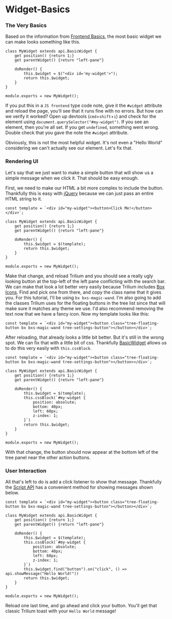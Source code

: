 # Widget-Basics
### The Very Basics

Based on the information from [Frontend Basics](Frontend-Basics.md), the most basic widget we can make looks something like this.

```text-plain
class MyWidget extends api.BasicWidget {
    get position() {return 1;}
    get parentWidget() {return "left-pane"}
    
    doRender() {
        this.$widget = $("<div id='my-widget'>");
        return this.$widget;
    }
}

module.exports = new MyWidget();
```

If you put this in a `JS frontend` type code note, give it the `#widget` attribute and reload the page, you'll see that it runs fine with no errors. But how can we verify it worked? Open up devtools (`cmd`+`shift`+`i`) and check for the element using `document.querySelector("#my-widget")`. If you see an element, then you're all set. If you get `undefined`, something went wrong. Double check that you gave the note the `#widget` attribute.

Obviously, this is not the most helpful widget. It's not even a "Hello World" considering we can't actually see our element. Let's fix that.

### Rendering UI

Let's say that we just want to make a simple button that will show us a simple message when we click it. That should be easy enough.

First, we need to make our HTML a bit more complex to include the button. Thankfully this is easy with [jQuery](https://jquery.com/) because we can just pass an entire HTML string to it.

```text-plain
const template = `<div id="my-widget"><button>Click Me!</button></div>`;

class MyWidget extends api.BasicWidget {
    get position() {return 1;}
    get parentWidget() {return "left-pane"}
    
    doRender() {
        this.$widget = $(template);
        return this.$widget;
    }
}

module.exports = new MyWidget();
```

Make that change, and reload Trilium and you should see a really ugly looking button at the top-left of the left pane conflicting with the search bar. We can make that look a lot better very easily because Trilium includes [Box Icons](https://boxicons.com). Find and pick one from there, and copy the class name that it gives you. For this tutorial, I'll be using `bx bxs-magic-wand`. I'm also going to add the classes Trilium uses for the floating buttons in the tree list since that will make sure it matches any theme we use. I'd also recommend removing the text now that we have a fancy icon. Now my template looks like this:

```text-plain
const template = `<div id="my-widget"><button class="tree-floating-button bx bxs-magic-wand tree-settings-button"></button></div>`;
```

After reloading, that already looks a little bit better. But it's still in the wrong spot. We can fix that with a little bit of css. Thankfully [BasicWidget](https://zadam.github.io/trilium/frontend_api/BasicWidget.html) allows us to do this very easily with `this.cssBlock`.

```text-plain
const template = `<div id="my-widget"><button class="tree-floating-button bx bxs-magic-wand tree-settings-button"></button></div>`;

class MyWidget extends api.BasicWidget {
    get position() {return 1;}
    get parentWidget() {return "left-pane"}
    
    doRender() {
        this.$widget = $(template);
        this.cssBlock(`#my-widget {
            position: absolute;
            bottom: 40px;
            left: 60px;
            z-index: 1;
        }`)
        return this.$widget;
    }
}

module.exports = new MyWidget();
```

With that change, the button should now appear at the bottom left of the tree panel near the other action buttons.

### User Interaction

All that's left to do is add a click listener to show that message. Thankfully the [Script API](Script%20API.md) has a convenient method for showing messages shown below.

```text-plain
const template = `<div id="my-widget"><button class="tree-floating-button bx bxs-magic-wand tree-settings-button"></button></div>`;

class MyWidget extends api.BasicWidget {
    get position() {return 1;}
    get parentWidget() {return "left-pane"}
    
    doRender() {
        this.$widget = $(template);
        this.cssBlock(`#my-widget {
            position: absolute;
            bottom: 40px;
            left: 60px;
            z-index: 1;
        }`)
        this.$widget.find("button").on("click", () => api.showMessage("Hello World!"))
        return this.$widget;
    }
}

module.exports = new MyWidget();
```

Reload one last time, and go ahead and click your button. You'll get that classic Trilium toast with your `Hello World` message!